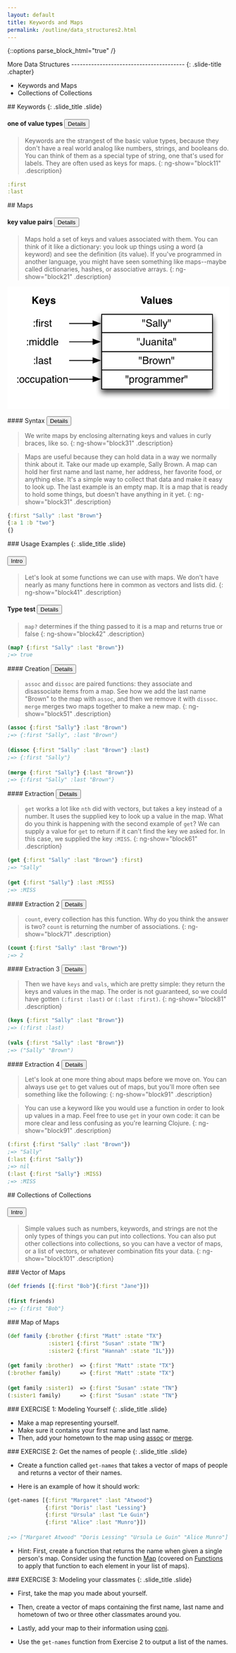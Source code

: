 ```yaml
---
layout: default
title: Keywords and Maps
permalink: /outline/data_structures2.html
---
```


{::options parse_block_html="true" /}
<section>
More Data Structures
----------------------------------------
{: .slide-title .chapter}

* Keywords and Maps
* Collections of Collections
</section>

<section>
## Keywords
{: .slide_title .slide}

#### one of value types <button class="link" ng-model="block11" ng-click="block11=!block11">Details</button>

> Keywords are the strangest of the basic value types, because they
> don't have a real world analog like numbers, strings, and booleans
> do. You can think of them as a special type of string, one that's
> used for labels. They are often used as keys for maps.
{: ng-show="block11" .description}

```clojure
:first
:last
```
</section>

<section>
## Maps

#### key value pairs <button class="link" ng-model="block21" ng-click="block21=!block21">Details</button>

>Maps hold a set of keys and values associated with them. You can
>think of it like a dictionary: you look up things using a word (a
>keyword) and see the definition (its value). If you've programmed in
>another language, you might have seen something like maps--maybe
>called dictionaries, hashes, or associative arrays.
{: ng-show="block21" .description}

![Map](img/map.png)
</section>

<section>
#### Syntax <button class="link" ng-model="block31" ng-click="block31=!block31">Details</button>

> We write maps by enclosing alternating keys and values in curly braces, like so.
{: ng-show="block31" .description}

> Maps are useful because they can hold data in a way we normally
> think about it. Take our made up example, Sally Brown. A map can
> hold her first name and last name, her address, her favorite food,
> or anything else. It's a simple way to collect that data and make it
> easy to look up. The last example is an empty map. It is a map that
> is ready to hold some things, but doesn't have anything in it yet.
{: ng-show="block31" .description}

```clojure
{:first "Sally" :last "Brown"}
{:a 1 :b "two"}
{}
```

</section>

<section>
### Usage Examples
{: .slide_title .slide}

#### <button class="link" ng-model="block41" ng-click="block41=!block41">Intro</button>

> Let's look at some functions we can use with maps. We don't have
> nearly as many functions here in common as vectors and lists did.
{: ng-show="block41" .description}

#### Type test <button class="link" ng-model="block42" ng-click="block42=!block42">Details</button>

> `map?` determines if the thing passed to it is a map and returns
> true or false
{: ng-show="block42" .description}

```clojure
(map? {:first "Sally" :last "Brown"})
;=> true
```
</section>

<section>
#### Creation <button class="link" ng-model="block51" ng-click="block51=!block51">Details</button>

> `assoc` and `dissoc` are paired functions: they associate and disassociate items from a map. See how we add the last name "Brown" to the map with `assoc`, and then we remove it with `dissoc`. `merge` merges two maps together to make a new map.
{: ng-show="block51" .description}

```clojure
(assoc {:first "Sally"} :last "Brown")
;=> {:first "Sally", :last "Brown"}

(dissoc {:first "Sally" :last "Brown"} :last)
;=> {:first "Sally"}

(merge {:first "Sally"} {:last "Brown"})
;=> {:first "Sally" :last "Brown"}
```
</section>

<section>
#### Extraction <button class="link" ng-model="block61" ng-click="block61=!block61">Details</button>

> `get` works a lot like `nth` did with vectors, but takes a key
> instead of a number. It uses the supplied key to look up a value in
> the map. What do you think is happening with the second example of
> `get`? We can supply a value for `get` to return if it can't find
> the key we asked for. In this case, we supplied the key `:MISS`.
{: ng-show="block61" .description}

```clojure
(get {:first "Sally" :last "Brown"} :first)
;=> "Sally"

(get {:first "Sally"} :last :MISS)
;=> :MISS
```
</section>


<section>
#### Extraction 2 <button class="link" ng-model="block71" ng-click="block71=!block71">Details</button>

> `count`, every collection has this function. Why do you think the
> answer is two? `count` is returning the number of associations.
{: ng-show="block71" .description}

```clojure
(count {:first "Sally" :last "Brown"})
;=> 2
```
</section>

<section>
#### Extraction 3 <button class="link" ng-model="block81" ng-click="block81=!block81">Details</button>

> Then we have `keys` and `vals`, which are pretty simple: they return
> the keys and values in the map. The order is not guaranteed, so we
> could have gotten `(:first :last)` or `(:last :first)`.
{: ng-show="block81" .description}

```clojure
(keys {:first "Sally" :last "Brown"})
;=> (:first :last)

(vals {:first "Sally" :last "Brown"})
;=> ("Sally" "Brown")
```
</section>

<section>
#### Extraction 4 <button class="link" ng-model="block91" ng-click="block91=!block91">Details</button>

> Let's look at one more thing about maps before we move on. You can
> always use `get` to get values out of maps, but you'll more often see
> something like the following:
{: ng-show="block91" .description}

> You can use a keyword like you would use a function in order to look
> up values in a map. Feel free to use `get` in your own code: it can
> be more clear and less confusing as you're learning Clojure.
{: ng-show="block91" .description}

```clojure
(:first {:first "Sally" :last "Brown"})
;=> "Sally"
(:last {:first "Sally"})
;=> nil
(:last {:first "Sally"} :MISS)
;=> :MISS
```
</section>

<section>
## Collections of Collections

#### <button class="link" ng-model="block101" ng-click="block101=!block101">Intro</button>

> Simple values such as numbers, keywords, and strings are not the
> only types of things you can put into collections. You can also put
> other collections into collections, so you can have a vector of
> maps, or a list of vectors, or whatever combination fits your data.
{: ng-show="block101" .description}
</section>

<section>
### Vector of Maps

```clojure
(def friends [{:first "Bob"}{:first "Jane"}])

(first friends)
;=> {:first "Bob"}
```
</section>

<section>
### Map of Maps

```clojure
(def family {:brother {:first "Matt" :state "TX"}
             :sister1 {:first "Susan" :state "TN"}
             :sister2 {:first "Hannah" :state "IL"}})

(get family :brother)  => {:first "Matt" :state "TX"}
(:brother family)      => {:first "Matt" :state "TX"}

(get family :sister1)  => {:first "Susan" :state "TN"}
(:sister1 family)      => {:first "Susan" :state "TN"}
```
</section>

<section>
### EXERCISE 1: Modeling Yourself
{: .slide_title .slide}

* Make a map representing yourself.
* Make sure it contains your first name and last name.
* Then, add your hometown to the map using [assoc](http://grimoire.arrdem.com/1.6.0/clojure.core/assoc/) or [merge](http://grimoire.arrdem.com/1.6.0/clojure.core/merge/).
</section>

<section>
### EXERCISE 2: Get the names of people
{: .slide_title .slide}

* Create a function called `get-names` that takes a vector of maps of people and returns a vector of their names.

* Here is an example of how it should work:

```clojure
(get-names [{:first "Margaret" :last "Atwood"}
            {:first "Doris" :last "Lessing"}
            {:first "Ursula" :last "Le Guin"}
            {:first "Alice" :last "Munro"}])

;=> ["Margaret Atwood" "Doris Lessing" "Ursula Le Guin" "Alice Munro"]
```

* Hint: First, create a function that returns the name when given a single person's map. Consider using the function [Map](http://grimoire.arrdem.com/1.6.0/clojure.core/map/) (covered on [Functions](functions.md) to apply that function to each element in your list of maps).
</section>

<section>
### EXERCISE 3: Modeling your classmates
{: .slide_title .slide}

* First, take the map you made about yourself.

* Then, create a vector of maps containing the first name, last name and hometown of two or three other classmates around you.

* Lastly, add your map to their information using [conj](http://grimoire.arrdem.com/1.6.0/clojure.core/conj/).

* Use the `get-names` function from Exercise 2 to output a list of the names.
</section>
